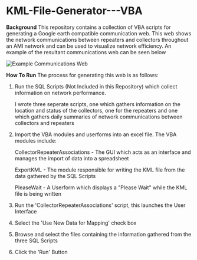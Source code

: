 # KML-File-Generator---VBA

**Background**
This repository contains a collection of VBA scripts for generating a Google earth compatible communication web. 
This web shows the network communications between repeaters and collectors throughout an AMI network and can be used to 
visualize network efficiency. An example of the resultant communications web can be seen below

![Example Communications Web](/images/logo.png)


**How To Run**
The process for generating this web is as follows:

  1) Run the SQL Scripts (Not Included in this Repository) which collect information on network performance.
  
      I wrote three seperate scripts, one which gathers information on the location and status of the collectors,
      one for the repeaters and one which gathers daily summaries of network communications between collectors and repeaters
      
  2) Import the VBA modules and userforms into an excel file. The VBA modules include:
  
      CollectorRepeaterAssociations - The GUI which acts as an interface and manages the import of data into a spreadsheet
      
      ExportKML - The module responsible for writing the KML file from the data gathered by the SQL Scripts
      
      PleaseWait - A Userform which displays a "Please Wait" while the KML file is being written
      
  3) Run the 'CollectorRepeaterAssociations' script, this launches the User Interface
  
  4) Select the 'Use New Data for Mapping' check box
  
  5) Browse and select the files containing the information gathered from the three SQL Scripts
  
  6) Click the 'Run' Button

